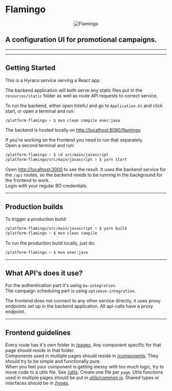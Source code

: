 # Flamingo

<p align="center">
  <img src="https://i.imgur.com/YFTFKzP.png" alt="Flamingo"/>
</p>

## A configuration UI for promotional campaigns.

---
---

## Getting Started
This is a Hyraco service serving a React app.

The backend application will both serve any static files put in the `resources/static` folder as well as route API requests to correct service.

To run the backend, either open IntelliJ and go to `Application.kt` and click start, or open a terminal and run:
```bash
/platform-flamingo > $ mvn clean compile exec:java
```

The backend is hosted locally on [http://localhost:8080/flamingo](http://localhost:8080/flamingo)

If you're working on the frontend you need to run that separately.\
Open a second terminal and run:
```bash
/platform-flamingo > $ cd src/main/javascript
/platform-flamingo/src/main/javascript > $ yarn start
```

Open [http://localhost:3000](http://localhost:3000) to see the result. It uses the backend service for the `/api` routes, so the backend needs to be running in the background for the frontend to work.\
Login with your regular BO credentials.

---

## Production builds

To trigger a production build:
```bash
/platform-flamingo/src/main/javascript > $ yarn build
/platform-flamingo > $ mvn clean compile
```

To run the production build locally, just do:
```bash
/platform-flamingo > $ mvn exec:java
```

---

## What API's does it use?

For the authentication part it's using `bo-integration`.\
The campaign scheduling part is using `optimove-integration`.

The frontend does not connect to any other service directly, it uses proxy endpoints set up in the backend application. All api-calls have a proxy endpoint.

---

## Frontend guidelines

Every route has it's own folder in [/pages](/src/main/javascript/src/pages). Any component specific for that page should reside in that folder.\
Components used in multiple pages should reside in [/components](/src/main/javascript/src/components). They should try to be simple and functionally pure.\
When you feel your component is getting messy with too much logic, try to move code to a utils file. See [/utils](/src/main/javascript/src/utils). Create one file per `page`. Utils functions used in multiple pages should be put in [utils/common.js](/src/main/javascript/src/utils/common.js).
Shared types or interfaces should be in [/types](/src/main/javascript/src/types/index.js).
